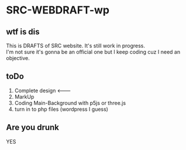 # SRC-WEBDRAFT-wp

## wtf is dis
This is DRAFTS of SRC website. It's still work in progress. <br>I'm not sure it's gonna be an official one but I keep coding cuz I need an objective.

## toDo
1. Complete design <---
2. MarkUp
3. Coding Main-Background with p5js or three.js
4. turn in to php files (wordpress I guess)

## Are you drunk
YES
